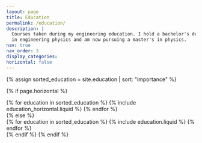 ```yaml
---
layout: page
title: Education
permalink: /education/
description: |
  Courses taken during my engineering education. I hold a bachelor's degree 
  in engineering physics and am now pursuing a master's in physics.
nav: true
nav_order: 3
display_categories:
horizontal: false
---
```

<!-- markdownlint-disable MD033 -->
<!-- pages/projects.md -->

<!-- Display projects without categories -->

{% assign sorted_education = site.education | sort: "importance" %}

  <!-- Generate cards for each project -->

{% if page.horizontal %}

  <div class="container">
    <div class="row row-cols-1 row-cols-md-2">
    {% for education in sorted_education %}
      {% include education_horizontal.liquid %}
    {% endfor %}
    </div>
  </div>
  {% else %}
  <div class="row row-cols-1 row-cols-md-3">
    {% for education in sorted_education %}
      {% include education.liquid %}
    {% endfor %}
  </div>
  {% endif %}
{% endif %}
</div>
